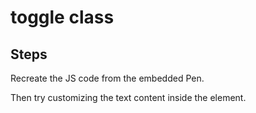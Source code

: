 # toggle class

## Steps

Recreate the JS code from the embedded Pen.

Then try customizing the text content inside the element.
